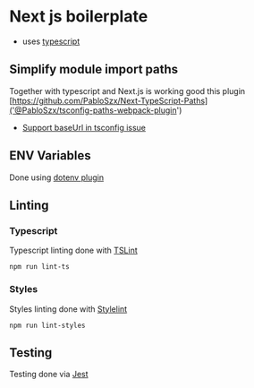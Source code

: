 # Next js boilerplate

-   uses [typescript]('https://www.typescriptlang.org)

## Simplify module import paths

Together with typescript and Next.js is working good this plugin [https://github.com/PabloSzx/Next-TypeScript-Paths]('@PabloSzx/tsconfig-paths-webpack-plugin')

-   [Support baseUrl in tsconfig issue]('https://github.com/zeit/next.js/issues/7935)

## ENV Variables

Done using [dotenv plugin]('https://github.com/motdotla/dotenv')

## Linting

### Typescript

Typescript linting done with [TSLint]('https://palantir.github.io/tslint/')

```
npm run lint-ts
```

### Styles

Styles linting done with [Stylelint]('https://stylelint.io')

```
npm run lint-styles
```

## Testing

Testing done via [Jest]('https://jestjs.io')
